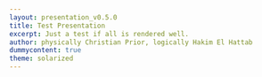 ```yaml
---
layout: presentation_v0.5.0
title: Test Presentation
excerpt: Just a test if all is rendered well.
author: physically Christian Prior, logically Hakim El Hattab
dummycontent: true
theme: solarized
---
```


